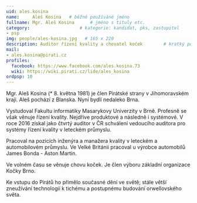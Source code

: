 ```yaml
---
uid: ales.kosina
name:     Aleš Kosina  	# běžně používáné jméno
fullname: Mgr. Aleš Kosina  	# jméno s tituly etc.
category:                 	# kategorie: kandidat, pks, zastupitel
- psp
img: people/ales-kosina.jpg   # 165 x 220
description: Auditor řízení kvality a chovatel koček       	# kratký popis, max 160 znaků
mail:
- ales.kosina@pirati.cz
profiles:
  facebook: https://www.facebook.com/ales.kosina.73
  wiki: https://wiki.pirati.cz/lide/ales_kosina
ordpsp: 10
---
```


Mgr. Aleš Kosina (* 8. května 1981) je člen Pirátské strany v Jihomoravském kraji. Aleš pochází z Blanska. Nyní bydlí nedaleko Brna.

Vystudoval Fakultu informatiky Masarykovy Univerzity v Brně. Profesně se však věnuje řízení kvality. Nejdříve produktové a následně i systémové. V roce 2016 získal jako čtvrtý auditor v ČR schválení vedoucího auditora pro systémy řízení kvality v leteckém průmyslu.

Pracoval na pozicích inženýra a manažera kvality v leteckém a automobilovém průmyslu. Ve Velké Británii pracoval u výrobce automobilů James Bonda - Aston Martin.

Ve volném času se věnuje chovu koček. Je člen výboru základní organizace Kočky Brno.

Ke vstupu do Pirátů ho přimělo současné dění ve světě; stále větší zneužívání technologií k tichému a postupnému budování orwellovského světa.
